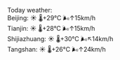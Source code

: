 Today weather:  
Beijing: ☀️   🌡️+29°C 🌬️↑15km/h  
Tianjin: ☀️   🌡️+28°C 🌬️↑15km/h  
Shijiazhuang: ☀️   🌡️+30°C 🌬️↖14km/h  
Tangshan: ☀️   🌡️+26°C 🌬️↑24km/h  
